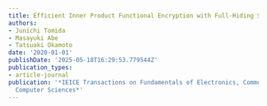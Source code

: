 ```yaml
---
title: Efficient Inner Product Functional Encryption with Full-Hiding Security
authors:
- Junichi Tomida
- Masayuki Abe
- Tatsuaki Okamoto
date: '2020-01-01'
publishDate: '2025-05-18T16:29:53.779544Z'
publication_types:
- article-journal
publication: '*IEICE Transactions on Fundamentals of Electronics, Communications and
  Computer Sciences*'
---
```

